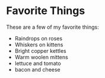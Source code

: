 # Favorite Things

These are a few of my favorite things:

- Raindrops on roses
- Whiskers on kittens
- Bright copper kettles
- Warm woolen mittens
- lettuce and tomato
- bacon and cheese

